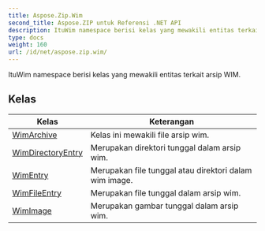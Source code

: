 ```yaml
---
title: Aspose.Zip.Wim
second_title: Aspose.ZIP untuk Referensi .NET API
description: ItuWim namespace berisi kelas yang mewakili entitas terkait arsip WIM.
type: docs
weight: 160
url: /id/net/aspose.zip.wim/
---
```

ItuWim namespace berisi kelas yang mewakili entitas terkait arsip WIM.

## Kelas

| Kelas | Keterangan |
| --- | --- |
| [WimArchive](./wimarchive/) | Kelas ini mewakili file arsip wim. |
| [WimDirectoryEntry](./wimdirectoryentry/) | Merupakan direktori tunggal dalam arsip wim. |
| [WimEntry](./wimentry/) | Merupakan file tunggal atau direktori dalam wim image. |
| [WimFileEntry](./wimfileentry/) | Merupakan file tunggal dalam arsip wim. |
| [WimImage](./wimimage/) | Merupakan gambar tunggal dalam arsip wim. |


